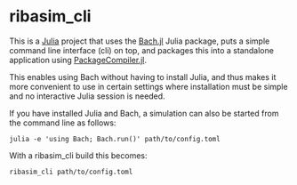 # ribasim_cli

This is a [Julia](https://julialang.org/) project that uses the
[Bach.jl](https://github.com/Deltares/Bach.jl) Julia package, puts a simple command line
interface (cli) on top, and packages this into a standalone application using
[PackageCompiler.jl](https://github.com/JuliaLang/PackageCompiler.jl).

This enables using Bach without having to install Julia, and thus makes it more
convenient to use in certain settings where installation must be simple and no interactive
Julia session is needed.

If you have installed Julia and Bach, a simulation can also be started from the command
line as follows:

```
julia -e 'using Bach; Bach.run()' path/to/config.toml
```

With a ribasim_cli build this becomes:

```
ribasim_cli path/to/config.toml
```
